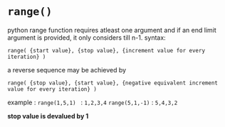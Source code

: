 # `range()`
python range function requires atleast one argument and if an end limit argument is provided, it only considers till n-1.
syntax:
```
range( {start value}, {stop value}, {increment value for every iteration} )
```

a reverse sequence may be achieved by 
```
range( {stop value}, {start value}, {negative equivalent increment value for every iteration} )
```

example : 
`range(1,5,1) ` : `1,2,3,4`
`range(5,1,-1)` : `5,4,3,2`

**stop value is devalued by 1**

